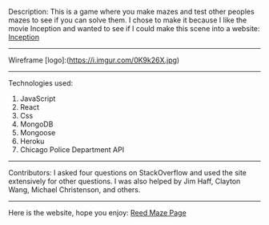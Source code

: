 


Description:
This is a game where you make mazes and test other peoples mazes to see if you can solve them. I chose to make it because I like the movie Inception and wanted to see if I could make this scene into a website: 
[Inception](https://youtu.be/V3-a58Wt2tk?t=28)

***

Wireframe
[logo]:(https://i.imgur.com/0K9k26X.jpg)

***

Technologies used:
1. JavaScript
2. React
3. Css
4. MongoDB
5. Mongoose
6. Heroku
7. Chicago Police Department API

***

Contributors:
I asked four questions on StackOverflow and used the site extensively for other questions. I was also helped by Jim Haff, Clayton Wang, Michael Christenson, and others.

***

Here is the website, hope you enjoy:
[Reed Maze Page](https://reedmazepage.herokuapp.com/)
